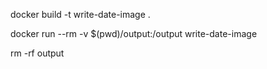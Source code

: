 docker build -t write-date-image .

docker run --rm -v $(pwd)/output:/output write-date-image



rm -rf output 
